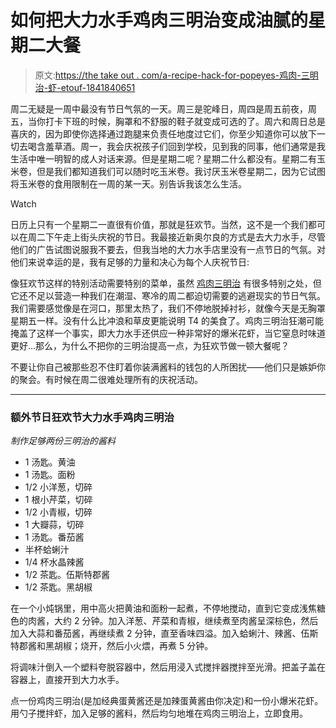 # 如何把大力水手鸡肉三明治变成油腻的星期二大餐

> 原文:[https://the take out . com/a-recipe-hack-for-popeyes-鸡肉-三明治-虾-etouf-1841840651](https://thetakeout.com/a-recipe-hack-for-popeyes-chicken-sandwich-shrimp-etouf-1841840651)

周二无疑是一周中最没有节日气氛的一天。周三是驼峰日，周四是周五前夜，周五，当你打卡下班的时候，胸罩和不舒服的鞋子就变成可选的了。周六和周日总是喜庆的，因为即使你选择通过跑腿来负责任地度过它们，你至少知道你可以放下一切去喝含羞草酒。周一，我会庆祝孩子们回到学校，见到我的同事，他们通常是我生活中唯一明智的成人对话来源。但是星期二呢？星期二什么都没有。星期二有玉米卷，但是我们都知道我们可以随时吃玉米卷。我讨厌玉米卷星期二，因为它试图将玉米卷的食用限制在一周的某一天。别告诉我该怎么生活。

Watch

日历上只有一个星期二一直很有价值，那就是狂欢节。当然，这不是一个我们都可以在周二下午走上街头庆祝的节日。我最接近新奥尔良的方式是去大力水手，尽管他们的广告试图说服我不要去，但我当地的大力水手店里没有一点节日的气氛。对他们来说幸运的是，我有足够的力量和决心为每个人庆祝节日:

像狂欢节这样的特别活动需要特别的菜单，虽然 [鸡肉三明治](https://thetakeout.com/tag/popeyes-chicken-sandwich) 有很多特别之处，但它还不足以营造一种我们在潮湿、寒冷的周二都迫切需要的逃避现实的节日气氛。我们需要感觉像是在河口，那里太热了，我们不停地脱掉衬衫，就像今天是无胸罩星期五一样。没有什么比冲浪和草皮更能说明 T4 的美食了。鸡肉三明治狂潮可能掩盖了这样一个事实，即大力水手还供应一种非常好的爆米花虾，当它窒息时味道更好...那么，为什么不把你的三明治提高一点，为狂欢节做一顿大餐呢？

不要让你自己被那些忍不住盯着你装满酱料的钱包的人所困扰——他们只是嫉妒你的聚会。有时候在周二很难处理所有的庆祝活动。

* * *

### 额外节日狂欢节大力水手鸡肉三明治

*制作足够两份三明治的酱料*

*   1 汤匙。黄油
*   1 汤匙。面粉
*   1/2 小洋葱，切碎
*   1 根小芹菜，切碎
*   1/2 小青椒，切碎
*   1 大瓣蒜，切碎
*   1 汤匙。番茄酱
*   半杯蛤蜊汁
*   1/4 杯水晶辣酱
*   1/2 茶匙。伍斯特郡酱
*   1/2 茶匙。黑胡椒

在一个小炖锅里，用中高火把黄油和面粉一起煮，不停地搅动，直到它变成浅焦糖色的肉酱，大约 2 分钟。加入洋葱、芹菜和青椒，继续煮至肉酱呈深棕色，然后加入大蒜和番茄酱，再继续煮 2 分钟，直至香味四溢。加入蛤蜊汁、辣酱、伍斯特郡酱和黑胡椒；烧开，然后小火煨，再煮 5 分钟。

将调味汁倒入一个塑料夸脱容器中，然后用浸入式搅拌器搅拌至光滑。把盖子盖在容器上，直接开到大力水手。

点一份鸡肉三明治(是加经典蛋黄酱还是加辣蛋黄酱由你决定)和一份小爆米花虾。用勺子搅拌虾，加入足够的酱料，然后均匀地堆在鸡肉三明治上，立即食用。
